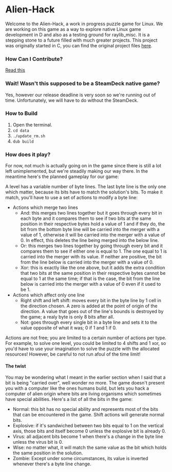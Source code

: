 # Alien-Hack
Welcome to the Alien-Hack, a work in progress puzzle game for Linux.
We are working on this game as a way to explore native Linux game development in D and also as a testing ground for raylib_misc. 
It is a stepping stone to a future filled with much greater projects.
This project was originally started in C, you can find the original project files [here](https://github.com/RealDoigt/Alien-Hack-C).

### How Can I Contribute?
[Read this](contributing.md)

### Wait! Wasn't this supposed to be a SteamDeck native game?
Yes, however our release deadline is very soon so we're running out of time. Unfortunately, we will have to do without the SteamDeck.

### How to Build
1. Open the terminal.
2. `cd data`
3. `./update_rm.sh`
4. `dub build`

### How does it play?
For now, not much is actually going on in the game since there is still a lot left unimplemented, but we're steadily making our way there. 
In the meantime here's the planned gameplay for our game:

A level has a variable number of byte lines. The last byte line is the only one which matter, because its bits have to match the solution's bits. 
To make it match, you'll have to use a set of actions to modify a byte line:

* Actions which merge two lines
  * And: this merges two lines together but it goes through every bit in each byte and it compares them to see if two bits at the same position in their respective bytes hold 
  a value of 1 and if they do, the bit from the bottom byte line will be carried into the merger with a value of 1, otherwise it will be 
  carried into the merger with a value of 0. In effect, this deletes the line being merged into the below line.
  * Or: this merges two lines together by going through every bit and it compares them to see if either one is equal to 1. The one equal to 1 is carried into the
  merger with its value. If neither are positive, the bit from the line below is carried into the merger with a value of 0.
  * Xor: this is exactly like the one above, but it adds the extra condition that two bits at the same position in their respective bytes 
  cannot be equal to 1 at the same time; if that is the case, the bit from the line below is carried into the merger with a value of 0 even 
  if it used to be 1.
* Actions which affect only one line
  * Right shift and left shift: moves every bit in the byte line by 1 cell in the direction chosen. A zero is added at the point of origin of the direction.
  A value that goes out of the line's bounds is destroyed by the game; a realy byte is only 8 bits after all.
  * Not: goes through every single bit in a byte line and sets it to the value opposite of what it was; 0 if 1 and 1 if 0.

Actions are not free; you are limited to a certain number of actions per type. For example, to solve one level, you could be limited to 4 shifts and 1 xor, so you'd
have to use your imagination to solve the puzzle with the allocated resources! However, be careful to not run afoul of the time limit!

#### The twist
You may be wondering what I meant in the earlier section when I said that a bit is being "carried over", well wonder no more. The game doesn't present you with a computer like the ones humans build, but lets you hack a computer of alien origin where bits are living organisms which sometimes
have special abilities. Here's a list of all the bits in the game:

* Normal: this bit has no special ability and represents most of the bits that can be encountered in the game. Shift actions will generate normal bits.
* Explosive: if it's sandwiched between two bits equal to 1 on the vertical axis, those bits and itself become 0 unless the explosive bit is already 0.
* Virus: all adjacent bits become 1 when there's a change in the byte line unless the virus bit is 0.
* Wise: no matter what, it will match the same value as the bit which holds the same position in the solution.
* Zombie: Except under some circumstances, its value is inverted whenever there's a byte line change.
